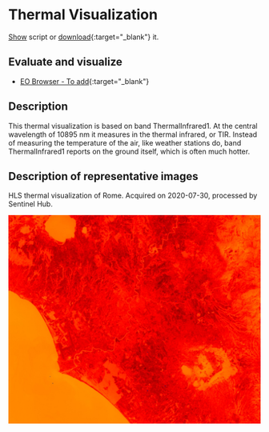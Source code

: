 # Thermal Visualization
<a href="#" id='togglescript'>Show</a> script or [download](script.js){:target="_blank"} it.
<div id='script_view' style="display:none">
{% highlight javascript %}
{% include_relative script.js %}
{% endhighlight %}
</div>

## Evaluate and visualize

- [EO Browser - To add](){:target="_blank"}  

## Description

This thermal visualization is based on band ThermalInfrared1. At the central wavelength of 10895 nm it measures in the thermal infrared, or TIR. Instead of measuring the temperature of the air, like weather stations do, band ThermalInfrared1 reports on the ground itself, which is often much hotter.

## Description of representative images

HLS thermal visualization of Rome. Acquired on 2020-07-30, processed by Sentinel Hub. 

![HLS](fig/fig1.jpeg)


 